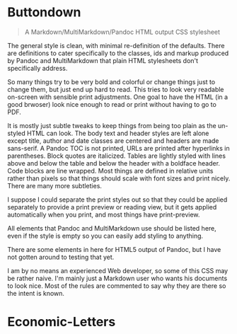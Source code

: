 # Buttondown

> A Markdown/MultiMarkdown/Pandoc HTML output CSS stylesheet

The general style is clean, with minimal re-definition of the defaults. There are definitions to cater specifically to the classes, ids and markup produced by Pandoc and MultiMarkdown that plain HTML stylesheets don't specifically address.

So many things try to be very bold and colorful or change things just to change them, but just end up hard to read. This tries to look very readable on-screen with sensible print adjustments. One goal to have the HTML (in a good brwoser) look nice enough to read or print without having to go to PDF.

It is mostly just subtle tweaks to keep things from being too plain as the un-styled HTML can look. The body text and header styles are left alone except title, author and date classes are centered and headers are made sans-serif. A Pandoc TOC is not printed, URLs are printed after hyperlinks in parentheses. Block quotes are italicized. Tables are lightly styled with lines above and below the table and below the header with a boldface header. Code blocks are line wrapped. Most things are defined in relative units rather than pixels so that things should scale with font sizes and print nicely. There are many more subtleties.

I suppose I could separate the print styles out so that they could be applied separately to provide a print preview or reading view, but it gets applied automatically when you print, and most things have print-preview.

All elements that Pandoc and MultiMarkdown use should be listed here, even if the style is empty so you can easily add styling to anything.

There are some elements in here for HTML5 output of Pandoc, but I have not gotten around to testing that yet.

I am by no means an experienced Web developer, so some of this CSS may be rather naive. I'm mainly just a Markdown user who wants his documents to look nice. Most of the rules are commented to say why they are there so the intent is known.
# Economic-Letters
